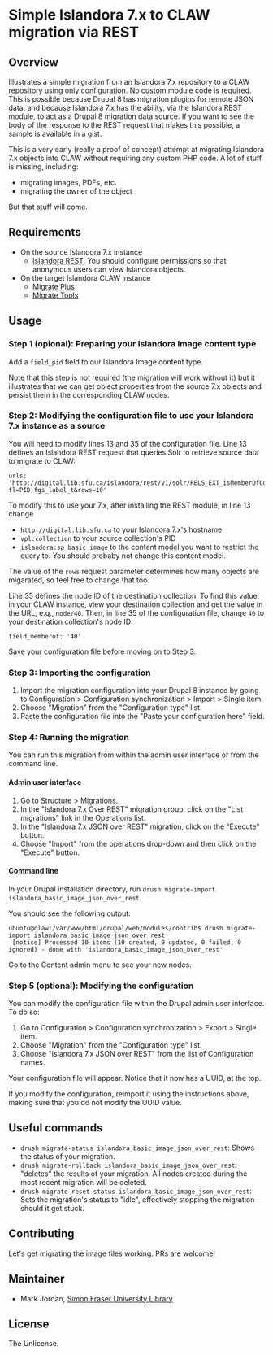# Simple Islandora 7.x to CLAW migration via REST

## Overview

Illustrates a simple migration from an Islandora 7.x repository to a CLAW repository using only configuration. No custom module code is required. This is possible because Drupal 8 has migration plugins for remote JSON data, and because Islandora 7.x has the ability, via the Islandora REST module, to act as a Drupal 8 migration data source. If you want to see the body of the response to the REST request that makes this possible, a sample is available in a [gist](https://gist.github.com/mjordan/78c30ce9bb6ec7e3f8f838aa27a39fef).

This is a very early (really a proof of concept) attempt at migrating Islandora 7.x objects into CLAW without requiring any custom PHP code. A lot of stuff is missing, including:

* migrating images, PDFs, etc.
* migrating the owner of the object

But that stuff will come.

## Requirements

* On the source Islandora 7.x instance
  * [Islandora REST](https://github.com/discoverygarden/islandora_rest). You should configure permissions so that anonymous users can view Islandora objects.
* On the target Islandora CLAW instance
  * [Migrate Plus](https://www.drupal.org/project/migrate_plus)
  * [Migrate Tools](https://www.drupal.org/project/migrate_tools)

## Usage

### Step 1 (opional): Preparing your Islandora Image content type

Add a `field_pid` field to our Islandora Image content type.

Note that this step is not required (the migration will work without it) but it illustrates that we can get object properties from the source 7.x objects and persist them in the corresponding CLAW nodes.

### Step 2: Modifying the configuration file to use your Islandora 7.x instance as a source

You will need to modify lines 13 and 35 of the configuration file.  Line 13 defines an Islandora REST request that queries Solr to retrieve source data to migrate to CLAW:

```
urls: 'http://digital.lib.sfu.ca/islandora/rest/v1/solr/RELS_EXT_isMemberOfCollection_uri_mt:"vpl:collection"&RELS_EXT_hasModel_uri_mt\:info:fedora/islandora:sp_basic_image?fl=PID,fgs_label_t&rows=10'
```

To modify this to use your 7.x, after installing the REST module, in line 13 change

* `http://digital.lib.sfu.ca` to your Islandora 7.x's hostname
* `vpl:collection` to your source collection's PID
* `islandora:sp_basic_image` to the content model you want to restrict the query to. You should probaby not change this content model.

The value of the `rows` request parameter determines how many objects are migarated, so feel free to change that too.

Line 35 defines the node ID of the destination collection. To find this value, in your CLAW instance, view your destination collection and get the value in the URL, e.g., `node/40`.  Then, in line 35 of the configuration file, change `40` to your destination collection's node ID:

`field_memberof: '40'`

Save your configuration file before moving on to Step 3.

### Step 3: Importing the configuration

1. Import the migration configuration into your Drupal 8 instance by going to Configuration > Configuration synchronization > Import > Single item.
1. Choose "Migration" from the "Configuration type" list.
1. Paste the configuration file into the "Paste your configuration here" field.

### Step 4: Running the migration

You can run this migration from within the admin user interface or from the command line.

#### Admin user interface

1. Go to Structure > Migrations.
1. In the "Islandora 7.x Over REST" migration group, click on the "List migrations" link in the Operations list.
1. In the "Islandora 7.x JSON over REST" migration, click on the "Execute" button.
1. Choose "Import" from the operations drop-down and then click on the "Execute" button.

#### Command line

In your Drupal installation directory, run `drush migrate-import islandora_basic_image_json_over_rest`.

You should see the following output:

```
ubuntu@claw:/var/www/html/drupal/web/modules/contrib$ drush migrate-import islandora_basic_image_json_over_rest
 [notice] Processed 10 items (10 created, 0 updated, 0 failed, 0 ignored) - done with 'islandora_basic_image_json_over_rest'
```

Go to the Content admin menu to see your new nodes.

### Step 5 (optional): Modifying the configuration

You can modify the configuration file within the Drupal admin user interface. To do so:

1. Go to Configuration > Configuration synchronization > Export > Single item.
1. Choose "Migration" from the "Configuration type" list.
1. Choose "Islandora 7.x JSON over REST" from the list of Configuration names.

Your configuration file will appear. Notice that it now has a UUID, at the top.

If you modify the configuration, reimport it using the instructions above, making sure that you do not modify the UUID value.

## Useful commands

* `drush migrate-status islandora_basic_image_json_over_rest`: Shows the status of your migration.
* `drush migrate-rollback islandora_basic_image_json_over_rest`: "deletes" the results of your migration. All nodes created during the most recent migration will be deleted.
* `drush migrate-reset-status islandora_basic_image_json_over_rest`: Sets the migration's status to "idle", effectively stopping the migration should it get stuck.

## Contributing

Let's get migrating the image files working. PRs are welcome!

## Maintainer

* Mark Jordan, [Simon Fraser University Library](http://www.lib.sfu.ca/)

## License

The Unlicense.

